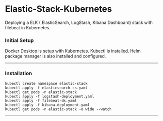 # Elastic-Stack-Kubernetes
Deploying a ELK ( ElasticSearch, LogStash, Kibana Dashboard) stack with filebeat in Kubernetes.

### Initial Setup

Docker Desktop is setup with Kubernetes.
Kubectl is installed.
Helm package manager is also installed and configured.

---

### Installation
```
kubectl create namespace elastic-stack
kubectl apply -f elasticsearch-ss.yaml
kubectl get pods -n elastic-stack
kubectl apply -f logstash-deployment.yaml
kubectl apply -f filebeat-ds.yaml
kubectl apply -f kibana-deployment.yaml
kubectl get pods -n elastic-stack -o wide --watch
```
---
